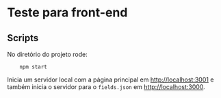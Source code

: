 # Teste para front-end

## Scripts

No diretório do projeto rode:

```
    npm start
```

Inicia um servidor local com a página principal em [http://localhost:3001](http://localhost:3001) e também inicia o servidor para o `fields.json` em [http://localhost:3000](http://localhost:3000).
